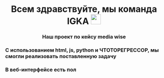 <h1 align="center">Всем здравствуйте, мы команда IGKA</a> 
<img src="https://github.com/blackcater/blackcater/raw/main/images/Hi.gif" height="32"/></h1>
<h3 align="center">Наш проект по кейсу media wise</h3>
<h3>С использованием html, js, python и ЧТОТОРЕГРЕССОР, мы смогли реализовать поставленную задачу</h3>
<h3>В веб-интерфейсе есть пол</h3>
